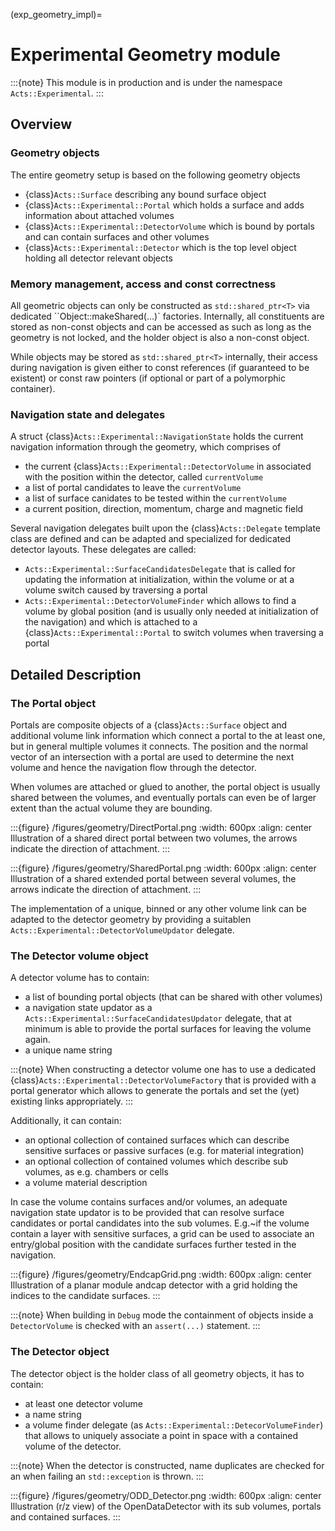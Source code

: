 (exp_geometry_impl)=

# Experimental Geometry module

:::{note}
This module is in production and is under the namespace `Acts::Experimental`.
:::

## Overview

### Geometry objects

The entire geometry setup is based on the following geometry objects

- {class}`Acts::Surface` describing any bound surface object
- {class}`Acts::Experimental::Portal` which holds a surface and adds information about attached volumes
- {class}`Acts::Experimental::DetectorVolume` which is bound by portals and can contain surfaces and other volumes
- {class}`Acts::Experimental::Detector` which is the top level object holding all detector relevant objects

### Memory management, access and const correctness

All geometric objects can only be constructed as `std::shared_ptr<T>` via dedicated ``Object::makeShared(...)` factories.
Internally, all constituents are stored as non-const objects and can be accessed as such as long as the geometry is not locked, and the holder object is also a non-const object.

While objects may be stored as `std::shared_ptr<T>` internally, their access during navigation is given either to const references (if guaranteed to be existent) or const raw pointers (if optional or part of a polymorphic container).

### Navigation state and delegates

A struct {class}`Acts::Experimental::NavigationState` holds the current navigation information through the geometry, which comprises of

- the current {class}`Acts::Experimental::DetectorVolume` in associated with the position within the detector, called `currentVolume`
- a list of portal candidates to leave the `currentVolume`
- a list of surface canidates to be tested within the `currentVolume`
- a current position, direction, momentum, charge and magnetic field

Several navigation delegates built upon the {class}`Acts::Delegate` template class are defined and can be adapted and specialized for dedicated detector layouts.
These delegates are called:

- `Acts::Experimental::SurfaceCandidatesDelegate` that is called for updating the information at initialization, within the volume or at a volume switch caused by traversing a portal
- `Acts::Experimental::DetectorVolumeFinder` which allows to find a volume by global position (and is usually only needed at initialization of the navigation) and which is attached to a {class}`Acts::Experimental::Portal` to switch volumes when traversing a portal

## Detailed Description

### The Portal object

Portals are composite objects of a {class}`Acts::Surface` object and additional volume link information which connect a portal to the at least one, but in general multiple volumes it connects. The position and the normal vector of an intersection with a portal are used to determine the next volume and hence the navigation flow through the detector.

When volumes are attached or glued to another, the portal object is usually shared between the volumes, and eventually portals can even be of larger extent than the actual volume they are bounding.

:::{figure} /figures/geometry/DirectPortal.png
:width: 600px
:align: center
Illustration of a shared direct portal between two volumes, the arrows indicate the direction of attachment.
:::

:::{figure} /figures/geometry/SharedPortal.png
:width: 600px
:align: center
Illustration of a shared extended portal between several volumes, the arrows indicate the direction of attachment.
:::

The implementation of a unique, binned or any other volume link can be adapted to the detector geometry by providing a suitablen `Acts::Experimental::DetectorVolumeUpdator` delegate.

### The Detector volume object

A detector volume has to contain:

- a list of bounding portal objects (that can be shared with other volumes)
- a navigation state updator as a `Acts::Experimental::SurfaceCandidatesUpdator` delegate, that at minimum is able to provide the portal surfaces for leaving the volume again.
- a unique name string

:::{note}
When constructing a detector volume one has to use a dedicated {class}`Acts::Experimental::DetectorVolumeFactory` that is provided with a portal generator which allows to generate the portals and set the (yet) existing links appropriately.
:::

Additionally, it can contain:

- an optional collection of contained surfaces which can describe sensitive surfaces or passive surfaces (e.g. for material integration)
- an optional collection of contained volumes which describe sub volumes, as e.g. chambers or cells
- a volume material description

In case the volume contains surfaces and/or volumes, an adequate navigation state updator is to be provided that can resolve surface candidates or portal candidates into the sub volumes. E.g.~if the volume contain a layer with sensitive surfaces, a grid can be used to associate an entry/global position with the candidate surfaces further tested in the navigation.

:::{figure} /figures/geometry/EndcapGrid.png
:width: 600px
:align: center
Illustration of a planar module andcap detector with a grid holding the indices to the candidate surfaces.
:::

:::{note}
When building in `Debug` mode the containment of objects inside a `DetectorVolume` is checked with an `assert(...)` statement.
:::

### The Detector object

The detector object is the holder class of all geometry objects, it has to contain:

- at least one detector volume
- a name string
- a volume finder delegate (as `Acts::Experimental::DetecorVolumeFinder`) that allows to uniquely associate a point in space with a contained volume of the detector.

:::{note}
When the detector is constructed, name duplicates are checked for an when failing an `std::exception` is thrown.
:::

:::{figure} /figures/geometry/ODD_Detector.png
:width: 600px
:align: center
Illustration (r/z view) of the OpenDataDetector with its sub volumes, portals and contained surfaces.
:::

